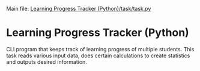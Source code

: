 Main file: [Learning Progress Tracker (Python)/task/task.py](https://github.com/grapte/Hyperskill-LearningProgressTracker_Python/blob/main/Learning%20Progress%20Tracker%20(Python)/task/task.py)
# Learning Progress Tracker (Python)

CLI program that keeps track of learning progress of multiple students. This task reads various input data, does certain calculations to create statistics and outputs desired information.
